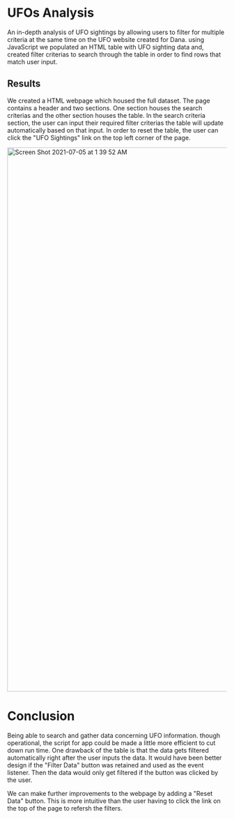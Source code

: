 # UFOs Analysis
  An in-depth analysis of UFO sightings by allowing users to filter for multiple criteria at the same time on the UFO website created for Dana. using JavaScript we populated an HTML table with UFO sighting data and, created filter criterias to search through the table in order to find rows that match user input.



## Results
  We created a HTML webpage which housed the full dataset. The page contains a header and two sections. One section houses the search criterias and the other section houses the table. In the search criteria section, the user can input their required filter criterias the table will update automatically based on that input. In order to reset the table, the user can click the "UFO Sightings" link on the top left corner of the page.



<img width="1248" alt="Screen Shot 2021-07-05 at 1 39 52 AM" src="https://user-images.githubusercontent.com/79813670/124422846-fcd6be80-dd31-11eb-95a4-569f69187ae6.png">


# Conclusion
  Being able to search and gather data concerning UFO information. though operational, the script for app could be made a little more efficient to cut down run time. One drawback of the table is that the data gets filtered automatically right after the user inputs the data. It would have been better design if the "Filter Data" button was retained and used as the event listener. Then the data would only get filtered if the button was clicked by the user.

  We can make further improvements to the webpage by adding a "Reset Data" button. This is more intuitive than the user having to click the link on the top of the page to refersh the filters.
